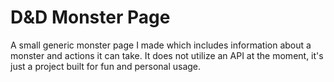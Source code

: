 # D&D Monster Page
A small generic monster page I made which includes information about a monster and actions it can take. It does not utilize an API at the moment, it's just a project built for fun and personal usage.
